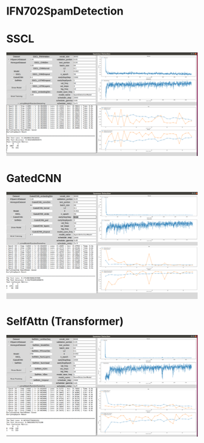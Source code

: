 # IFN702SpamDetection

# SSCL
![](https://github.com/ChihchengHsieh/IFN702SpamDetection/blob/master/SSCL.png?raw=true)

# GatedCNN
![](https://github.com/ChihchengHsieh/IFN702SpamDetection/blob/master/GatedCNN.png?raw=true)

# SelfAttn (Transformer)
![](https://github.com/ChihchengHsieh/IFN702SpamDetection/blob/master/SelfAttn.png?raw=true)
